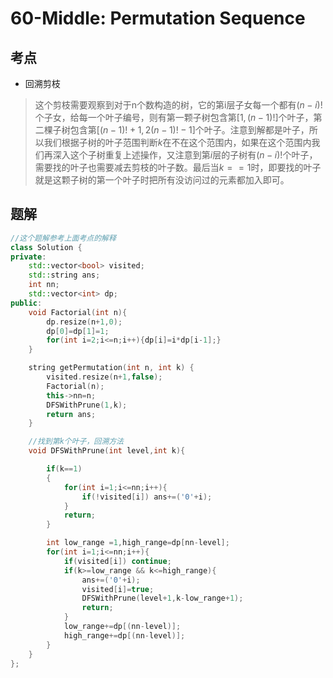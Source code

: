 # 60-Middle: Permutation Sequence

## 考点

* 回溯剪枝
> 这个剪枝需要观察到对于n个数构造的树，它的第i层子女每一个都有$(n-i)!$个子女，给每一个叶子编号，则有第一颗子树包含第$[1,(n-1)!]$个叶子，第二棵子树包含第$[(n-1)!+1,2(n-1)!-1]$个叶子。注意到解都是叶子，所以我们根据子树的叶子范围判断$k$在不在这个范围内，如果在这个范围内我们再深入这个子树重复上述操作，又注意到第$i$层的子树有$(n-i)!$个叶子，需要找的叶子也需要减去剪枝的叶子数。最后当$k==1$时，即要找的叶子就是这颗子树的第一个叶子时把所有没访问过的元素都加入即可。

## 题解

```cpp
//这个题解参考上面考点的解释
class Solution {
private:
    std::vector<bool> visited;
    std::string ans;
    int nn;
    std::vector<int> dp;
public:
    void Factorial(int n){
        dp.resize(n+1,0);
        dp[0]=dp[1]=1;
        for(int i=2;i<=n;i++){dp[i]=i*dp[i-1];}
    }

    string getPermutation(int n, int k) {
        visited.resize(n+1,false);
        Factorial(n);
        this->nn=n;
        DFSWithPrune(1,k);
        return ans;
    }

    //找到第k个叶子，回溯方法
    void DFSWithPrune(int level,int k){

        if(k==1) 
        {
            for(int i=1;i<=nn;i++){
                if(!visited[i]) ans+=('0'+i);
            } 
            return;
        }

        int low_range =1,high_range=dp[nn-level];
        for(int i=1;i<=nn;i++){
            if(visited[i]) continue;
            if(k>=low_range && k<=high_range){
                ans+=('0'+i);
                visited[i]=true;
                DFSWithPrune(level+1,k-low_range+1);
                return;
            }
            low_range+=dp[(nn-level)];
            high_range+=dp[(nn-level)];
        }
    }
};
```